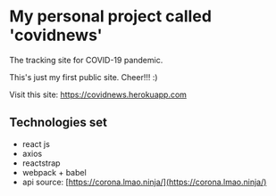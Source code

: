 # My personal project called 'covidnews'
The tracking site for COVID-19 pandemic.

This's just my first public site. Cheer!!! :)

Visit this site: https://covidnews.herokuapp.com

## Technologies set
- react js
- axios
- reactstrap
- webpack + babel
- api source: [https://corona.lmao.ninja/](https://corona.lmao.ninja/)
